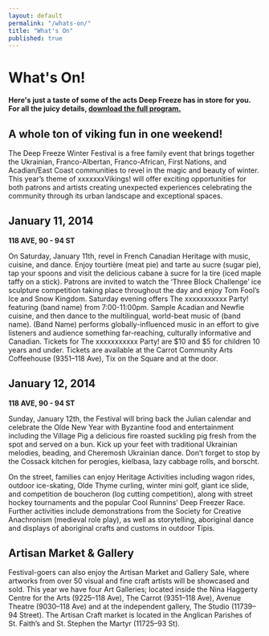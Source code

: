 ```yaml
---
layout: default
permalink: "/whats-on/"
title: "What's On"
published: true
---
```


# What's On!
**Here's just a taste of some of the acts Deep Freeze has in store for you. For all the juicy details, [download the full program.](/program)**

## A whole ton of viking fun in one weekend!
The Deep Freeze Winter Festival is a free family event that brings together the Ukrainian, Franco-Albertan, Franco-African, First Nations, and Acadian/East Coast communities to revel in the magic and beauty of winter. This year’s theme of xxxxxxxVikings! will offer exciting opportunities for both patrons and artists creating unexpected experiences celebrating the community through its urban landscape and exceptional spaces.

## January 11, 2014
**118 AVE, 90 - 94 ST**

On Saturday, January 11th, revel in French Canadian Heritage with music, cuisine, and dance. Enjoy tourtière (meat pie) and tarte au sucre (sugar pie), tap your spoons and visit the delicious cabane à sucre for la tire (iced maple taffy on a stick). Patrons are invited to watch the ‘Three Block Challenge’ ice sculpture competition taking place throughout the day and enjoy Tom Fool’s Ice and Snow Kingdom.
Saturday evening offers The xxxxxxxxxxx Party! featuring (band name) from 7:00-11:00pm. Sample Acadian and Newfie cuisine, and then dance to the multilingual, world-beat music of (band name). (Band Name) performs globally-influenced music in an effort to give listeners and audience something far-reaching, culturally informative and Canadian. Tickets for The xxxxxxxxxxx Party! are $10 and $5 for children 10 years and under. Tickets are available at the Carrot Community Arts Coffeehouse (9351–118 Ave), Tix on the Square and at the door.

## January 12, 2014
**118 AVE, 90 - 94 ST**

Sunday, January 12th, the Festival will bring back the Julian calendar and celebrate the Olde New Year with Byzantine food and entertainment including the Village Pig a delicious fire roasted suckling pig fresh from the spot and served on a bun.  Kick up your feet with traditional Ukrainian melodies, beading, and Cheremosh Ukrainian dance.  Don’t forget to stop by the Cossack kitchen for perogies, kielbasa, lazy cabbage rolls, and borscht.

On the street, families can enjoy Heritage Activities including wagon rides, outdoor ice-skating, Olde Thyme curling, winter mini golf, giant ice slide, and competition de boucheron (log cutting competition), along with street hockey tournaments and the popular Cool Runnins’ Deep Freezer Race. Further activities include demonstrations from the Society for Creative Anachronism (medieval role play), as well as storytelling, aboriginal dance and displays of aboriginal crafts and customs in outdoor Tipis.

## Artisan Market & Gallery
Festival-goers can also enjoy the Artisan Market and Gallery Sale, where artworks from over 50 visual and fine craft artists will be showcased and sold. This year we have four Art Galleries; located inside the Nina Haggerty Centre for the Arts (9225–118 Ave), The Carrot (9351–118 Ave), Avenue Theatre (9030–118 Ave) and at the independent gallery, The Studio (11739–94 Street). The Artisan Craft market is located in the Anglican Parishes of St. Faith’s and St. Stephen the Martyr (11725–93 St).
